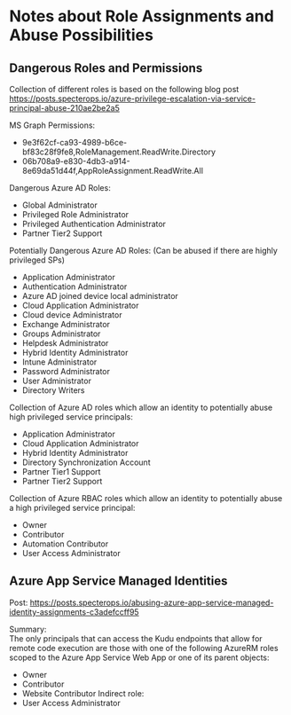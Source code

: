 # Notes about Role Assignments and Abuse Possibilities
## Dangerous Roles and Permissions
Collection of different roles is based on the following blog post https://posts.specterops.io/azure-privilege-escalation-via-service-principal-abuse-210ae2be2a5

MS Graph Permissions: 
- 9e3f62cf-ca93-4989-b6ce-bf83c28f9fe8,RoleManagement.ReadWrite.Directory
- 06b708a9-e830-4db3-a914-8e69da51d44f,AppRoleAssignment.ReadWrite.All

Dangerous Azure AD Roles: 
- Global Administrator
- Privileged Role Administrator
- Privileged Authentication Administrator
- Partner Tier2 Support

Potentially Dangerous Azure AD Roles: (Can be abused if there are highly privileged SPs)   
- Application Administrator
- Authentication Administrator
- Azure AD joined device local administrator
- Cloud Application Administrator
- Cloud device Administrator
- Exchange Administrator
- Groups Administrator
- Helpdesk Administrator
- Hybrid Identity Administrator
- Intune Administrator
- Password Administrator
- User Administrator
- Directory Writers

Collection of Azure AD roles which allow an identity to potentially abuse high privileged service principals:
- Application Administrator
- Cloud Application Administrator
- Hybrid Identity Administrator
- Directory Synchronization Account
- Partner Tier1 Support
- Partner Tier2 Support

Collection of Azure RBAC roles which allow an identity to potentially abuse a high privileged service principal:
- Owner
- Contributor
- Automation Contributor
- User Access Administrator

## Azure App Service Managed Identities
Post: https://posts.specterops.io/abusing-azure-app-service-managed-identity-assignments-c3adefccff95

Summary:   
The only principals that can access the Kudu endpoints that allow for remote code execution are those with one of the following AzureRM roles scoped to the Azure App Service Web App or one of its parent objects:
- Owner
- Contributor
- Website Contributor
Indirect role:   
- User Access Administrator
